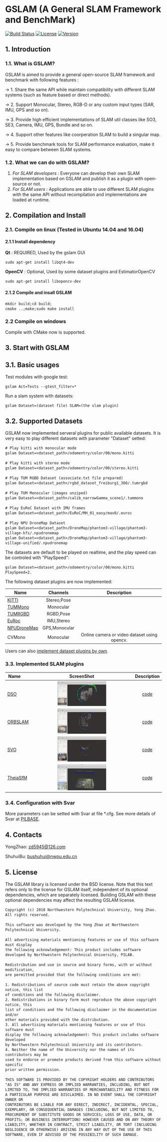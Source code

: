 # GSLAM (A General SLAM Framework and BenchMark)

[![Build Status](https://travis-ci.org/zdzhaoyong/GSLAM.svg?branch=master)](https://travis-ci.org/zdzhaoyong/GSLAM)
[![License](https://img.shields.io/badge/license-BSD--2--Clause-blue.svg)](./LICENSE)
[![Version](https://img.shields.io/github/release/zdzhaoyong/GSLAM.svg)](https://github.com/zdzhaoyong/GSLAM/releases)

## 1. Introduction

### 1.1. What is GSLAM?
GSLAM is aimed to provide a general open-source SLAM framework and benchmark with following features :

-> 1. Share the same API while maintain compatibility with different SLAM systems (such as feature based or direct methods).

-> 2. Support Monocular, Stereo, RGB-D or any custom input types (SAR, IMU, GPS and so on).

-> 3. Provide high efficient implementations of SLAM util classes like SO3, SE3, Camera, IMU, GPS, Bundle and so on.

-> 4. Support other features like coorperation SLAM to build a singular map.

-> 5. Provide benchmark tools for SLAM performance evaluation, make it easy to compare between SLAM systems.

### 1.2. What we can do with GSLAM?
1. *For SLAM developers* : Everyone can develop their own SLAM implementation based on GSLAM and publish it as a plugin with open-source or not. 
2. *For SLAM users* : Applications are able to use different SLAM plugins with the same API without recompilation and implementations are loaded at runtime.

## 2. Compilation and Install

### 2.1. Compile on linux (Tested in Ubuntu 14.04 and 16.04)

#### 2.1.1 Install dependency

**Qt** : REQUIRED, Used by the gslam GUI

```
sudo apt-get install libqt4-dev
```

**OpenCV** : Optional, Used by some dataset plugins and EstimatorOpenCV

```
sudo apt-get install libopencv-dev 
```


#### 2.1.2 Compile and insall GSLAM

```
mkdir build;cd build;
cmake ..;make;sudo make install
```

### 2.2 Compile on windows
Compile with CMake now is supported.

## 3. Start with GSLAM

## 3.1. Basic usages

Test modules with google test:

```
gslam Act=Tests --gtest_filter=*
```

Run a slam system with datasets:

```
gslam Dataset=(dataset file) SLAM=(the slam plugin)
```

## 3.2. Supported Datasets

GSLAM now implemented serveral plugins for public available datasets. It is very easy to play different datasets with parameter "Dataset" setted:

```
# Play kitti with monocular mode
gslam Dataset=<dataset_path>/odomentry/color/00/mono.kitti

# Play kitti with stereo mode
gslam Dataset=<dataset_path>/odomentry/color/00/stereo.kitti

# Play TUM RGBD Dataset (associate.txt file prepared)
gslam Dataset=<dataset_path>/rgbd_dataset_freiburg1_360/.tumrgbd

# Play TUM Monocular (images unziped)
gslam Dataset=<dataset_path>/calib_narrowGamma_scene1/.tummono

# Play EuRoC Dataset with IMU frames
gslam Dataset=<dataset_path>/EuRoC/MH_01_easy/mav0/.euroc

# Play NPU DroneMap Dataset
gslam Dataset=<dataset_path>/DroneMap/phantom3-village/phantom3-village-kfs/.npudronemap
gslam Dataset=<dataset_path>/DroneMap/phantom3-village/phantom3-village-unified/.npudronemap
```

The datasets are default to be played on realtime, and the play speed can be controled with "PlaySpeed":

```
gslam Dataset=<dataset_path>/odomentry/color/00/mono.kitti PlaySpeed=2.
```

The following dataset plugins are now implemented:

| Name    |    Channels        |   Description    |
| ------- |:------------------:|:-------------:|
| [KITTI](http://www.cvlibs.net/datasets/kitti/)   | Stereo,Pose        |               |
| [TUMMono](https://vision.in.tum.de/data/datasets/mono-dataset) | Monocular          | |
| [TUMRGBD](https://vision.in.tum.de/data/datasets/rgbd-dataset) | RGBD,Pose          ||
| [EuRoc](https://projects.asl.ethz.ch/datasets/doku.php?id=kmavvisualinertialdatasets)   | IMU,Stereo         ||
| [NPUDroneMap](http://zhaoyong.adv-ci.com/downloads/npu-dronemap-dataset/)| GPS,Monocular   ||
| CVMono | Monocular           | Online camera or video dataset using opencv.|

Users can also [implement dataset plugins by own](./doc/md/dataset.md).

### 3.3. Implemented SLAM plugins
| Name        |  ScreenShot  | Description  |
| ------- |:------:|:-------------:|
| [DSO](https://github.com/JakobEngel/dso)     |  <img src="./doc/images/gslam_dso.gif" width = "50%" /> | [code](https://github.com/pi-gslam/GSLAM-DSO) |
| [ORBSLAM](https://github.com/raulmur/ORB_SLAM) |  <img src="./doc/images/gslam_orbslam.gif" width = "50%" />| [code](https://github.com/pi-gslam/GSLAM-ORBSLAM) |
| [SVO](https://github.com/uzh-rpg/rpg_svo) |  <img src="./doc/images/gslam_svo.gif" width = "50%" />| [code](https://github.com/pi-gslam/GSLAM-SVO) |
| [TheiaSfM](http://www.theia-sfm.org/) |  <img src="./doc/images/gslam_theiaSfM.png" width = "50%" />| [code](https://github.com/zdzhaoyong/GSLAM-TheiaSfM) |

### 3.4. Configuration with Svar
More parameters can be setted with Svar at file *.cfg.
See more details of Svar at [PILBASE](https://github.com/zdzhaoyong/PIL2/blob/master/apps/SvarTest/README.md).

## 4. Contacts

YongZhao: zd5945@126.com

ShuhuiBu: bushuhui@nwpu.edu.cn

## 5. License

The GSLAM library is licensed under the BSD license. Note that this text refers only to the license for GSLAM itself, independent of its optional dependencies, which are separately licensed. Building GSLAM with these optional dependencies may affect the resulting GSLAM license.

```
Copyright (c) 2018 Northwestern Polytechnical University, Yong Zhao. All rights reserved.

This software was developed by the Yong Zhao at Northwestern Polytechnical University.

All advertising materials mentioning features or use of this software must display
the following acknowledgement: This product includes software developed by Northwestern Polytechnical University, PILAB.

Redistribution and use in source and binary forms, with or without modification,
are permitted provided that the following conditions are met:

1. Redistributions of source code must retain the above copyright notice, this list
of conditions and the following disclaimer.
2. Redistributions in binary form must reproduce the above copyright notice, this
list of conditions and the following disclaimer in the documentation and/or
other materials provided with the distribution.
3. All advertising materials mentioning features or use of this software must
display the following acknowledgement: This product includes software developed
by Northwestern Polytechnical University and its contributors.
4. Neither the name of the University nor the names of its contributors may be
used to endorse or promote products derived from this software without specific
prior written permission.

THIS SOFTWARE IS PROVIDED BY THE COPYRIGHT HOLDERS AND CONTRIBUTORS
"AS IS" AND ANY EXPRESS OR IMPLIED WARRANTIES, INCLUDING, BUT NOT
LIMITED TO, THE IMPLIED WARRANTIES OF MERCHANTABILITY AND FITNESS FOR
A PARTICULAR PURPOSE ARE DISCLAIMED. IN NO EVENT SHALL THE COPYRIGHT OWNER OR
CONTRIBUTORS BE LIABLE FOR ANY DIRECT, INDIRECT, INCIDENTAL, SPECIAL,
EXEMPLARY, OR CONSEQUENTIAL DAMAGES (INCLUDING, BUT NOT LIMITED TO,
PROCUREMENT OF SUBSTITUTE GOODS OR SERVICES; LOSS OF USE, DATA, OR
PROFITS; OR BUSINESS INTERRUPTION) HOWEVER CAUSED AND ON ANY THEORY OF
LIABILITY, WHETHER IN CONTRACT, STRICT LIABILITY, OR TORT (INCLUDING
NEGLIGENCE OR OTHERWISE) ARISING IN ANY WAY OUT OF THE USE OF THIS
SOFTWARE, EVEN IF ADVISED OF THE POSSIBILITY OF SUCH DAMAGE.
```

